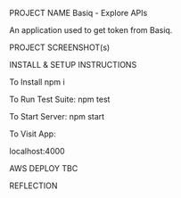 PROJECT NAME 
Basiq - Explore APIs

An application used to get token from Basiq.

PROJECT SCREENSHOT(s)

INSTALL & SETUP INSTRUCTIONS

To Install
npm i

To Run Test Suite:
npm test

To Start Server:
npm start

To Visit App:

localhost:4000

AWS DEPLOY 
TBC

REFLECTION